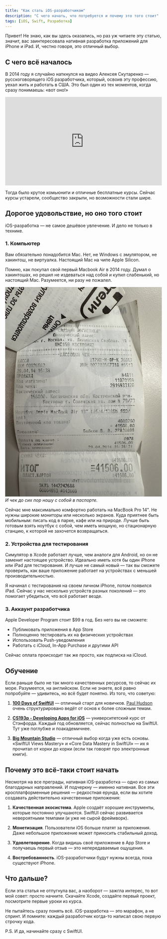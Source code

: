 ```yaml
---
title: "Как стать iOS-разработчиком"
description: "C чего начать, что потребуется и почему это того стоит"
tags: [iOS, Swift, Разработка]
---
```


Привет! Не знаю, как вы здесь оказались, но раз уж читаете эту статью, значит, вас заинтересовала нативная разработка приложений для iPhone и iPad. И, честно говоря, это отличный выбор.

## С чего всё началось

В 2014 году я случайно наткнулся на видео Алексея Скутаренко — русскоговорящего iOS разработчика, который, освоив эту профессию, уехал жить и работать в США. Это был один из тех моментов, когда сразу понимаешь: «вот оно!» 
<div style="position: relative; padding-bottom: 56.25%; height: 0; overflow: hidden; max-width: 100%;">
  <iframe style="position: absolute; top: 0; left: 0; width: 100%; height: 100%;" src="https://www.youtube.com/embed/Z0IywGVakqQ" frameborder="0" allow="accelerometer; autoplay; clipboard-write; encrypted-media; gyroscope; picture-in-picture" allowfullscreen></iframe>
</div>


Тогда было крутое комьюнити и отличные бесплатные курсы. Сейчас курсы устарели, сообщество закрыли, но возможности стали шире.

## Дорогое удовольствие, но оно того стоит

iOS-разработка — не самое дешёвое увлечение. И дело не только в технике.

### 1. Компьютер

Вам обязательно понадобится Mac. Нет, не Windows с эмулятором, не хакинтош, не виртуалка. Настоящий Mac на чипе Apple Silicon.

Помню, как покупал свой первый Macbook Air в 2014 году. Думал о хакинтошах, но решил не издеваться над собой и купил слабенький, но настоящий Mac. Разумеется, ни разу не пожалел.

![Чек на первый MacBook Air](/blog/_img/2025-04-26-ios-dev-start/receipt.jpg)
*И чек до сих пор ношу с собой в паспорте.*

Сейчас мне максимально комфортно работать на MacBook Pro 14". Не нужны широкие мониторы или несколько экранов. Куда приятнее быть мобильным: писать код в парке, кафе или на природе. Лучше быть готовым взять ноутбук с собой, чем иметь мощную, но стационарную станцию, к которой не захочется возвращаться.

### 2. Устройства для тестирования

Симулятор в Xcode работает лучше, чем аналоги для Android, но он не заменит настоящее устройство. Идеально иметь хотя бы один iPhone или iPad для тестирования. И лучше не самый новый — так вы сможете проверить, как ваше приложение работает на устройствах с меньшей производительностью.

Я начинал с тестирования на своем личном iPhone, потом появился iPad. Сейчас у нас несколько устройств разных поколений — это помогает убедиться, что всё работает везде.

### 3. Аккаунт разработчика

Apple Developer Program стоит $99 в год. Без него вы не сможете:
- Публиковать приложения в App Store
- Полноценно тестировать их на физических устройствах
- Использовать Push-уведомления
- Работать с iCloud, In-App Purchase и другими API

Сейчас оплата происходит так же просто, как подписка на iCloud.

## Обучение

Если раньше было не так много качественных ресурсов, то сейчас их море. Разумеется, на английском. Если не знаете, всё равно попробуйте — удивитесь, но всё будет понятно. Из того, что советую:

1. **<a href="https://www.hackingwithswift.com/100/swiftui" target="_blank">100 Days of SwiftUI</a>** — отличный старт для новичков. [Paul Hudson](https://x.com/twostraws) очень структурировано ведёт от основ к более сложным темам.

2. **<a href="https://cs193p.sites.stanford.edu/" target="_blank">CS193p - Developing Apps for iOS</a>** — университетский курс от Стэнфорда. Каждый год обновляется, сейчас полностью на SwiftUI. Тут уже поглубже и поакадемичнее.

3. **<a href="https://www.bigmountainstudio.com/" target="_blank">Big Mountain Studio</a>** — отличный выбор когда уже есть основы. «SwiftUI Views Mastery» и «Core Data Mastery in SwiftUI» — их я прочитал от корки до корки (если так говорят про электронные книги).

## Почему это всё-таки стоит начать

Несмотря на все преграды, нативная iOS-разработка — одно из самых благодарных направлений. И подчеркну — именно нативная. Все эти кросплатформенные решения — редкостная ерунда, если вы хотите создавать действительно качественные приложения:

1. **Качественная экосистема**. Apple создаёт хорошие инструменты, которые постоянно улучшаются. SwiftUI сейчас развивается невероятными темпами (и уже не сырой фреймворк).

2. **Монетизация**. Пользователи iOS больше платят за приложения. Даже небольшое приложение может приносить стабильный доход.

3. **Удовлетворение**. Когда видишь своё приложение в App Store и получаешь первый отзыв — это непередаваемые ощущения.

4. **Востребованность**. iOS-разработчики будут нужны всегда, пока существуют iPhone.

## Что дальше?

Если эта статья не отпугнула вас, а наоборот — зажгла интерес, то вот мой совет: просто начните. Скачайте Xcode, создайте первый проект, посмотрите первые уроки из курса.

Не пытайтесь сразу понять всё. iOS-разработка — это марафон, а не спринт. И помните: каждый разработчик когда-то написал свою первую строчку кода.

P.S. И да, начинайте сразу с SwiftUI.